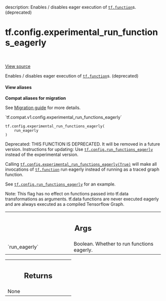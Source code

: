 description: Enables / disables eager execution of <a href="../../tf/function.md"><code>tf.function</code></a>s. (deprecated)

<div itemscope itemtype="http://developers.google.com/ReferenceObject">
<meta itemprop="name" content="tf.config.experimental_run_functions_eagerly" />
<meta itemprop="path" content="Stable" />
</div>

# tf.config.experimental_run_functions_eagerly

<!-- Insert buttons and diff -->

<table class="tfo-notebook-buttons tfo-api nocontent" align="left">

</table>

<a target="_blank" class="external" href="/code/stable/tensorflow/python/eager/polymorphic_function/eager_function_run.py">View source</a>



Enables / disables eager execution of <a href="../../tf/function.md"><code>tf.function</code></a>s. (deprecated)


<section class="expandable">
  <h4 class="showalways">View aliases</h4>
  <p>
<b>Compat aliases for migration</b>
<p>See
<a href="https://www.tensorflow.org/guide/migrate">Migration guide</a> for
more details.</p>
<p>`tf.compat.v1.config.experimental_run_functions_eagerly`</p>
</p>
</section>

<pre class="devsite-click-to-copy prettyprint lang-py tfo-signature-link">
<code>tf.config.experimental_run_functions_eagerly(
    run_eagerly
)
</code></pre>



<!-- Placeholder for "Used in" -->

Deprecated: THIS FUNCTION IS DEPRECATED. It will be removed in a future version.
Instructions for updating:
Use <a href="../../tf/config/run_functions_eagerly.md"><code>tf.config.run_functions_eagerly</code></a> instead of the experimental version.

Calling <a href="../../tf/config/experimental_run_functions_eagerly.md"><code>tf.config.experimental_run_functions_eagerly(True)</code></a> will make all
invocations of <a href="../../tf/function.md"><code>tf.function</code></a> run eagerly instead of running as a traced graph
function.

See <a href="../../tf/config/run_functions_eagerly.md"><code>tf.config.run_functions_eagerly</code></a> for an example.

Note: This flag has no effect on functions passed into tf.data transformations
as arguments. tf.data functions are never executed eagerly and are always
executed as a compiled Tensorflow Graph.

<!-- Tabular view -->
 <table class="responsive fixed orange">
<colgroup><col width="214px"><col></colgroup>
<tr><th colspan="2"><h2 class="add-link">Args</h2></th></tr>

<tr>
<td>
`run_eagerly`<a id="run_eagerly"></a>
</td>
<td>
Boolean. Whether to run functions eagerly.
</td>
</tr>
</table>



<!-- Tabular view -->
 <table class="responsive fixed orange">
<colgroup><col width="214px"><col></colgroup>
<tr><th colspan="2"><h2 class="add-link">Returns</h2></th></tr>
<tr class="alt">
<td colspan="2">
None
</td>
</tr>

</table>

